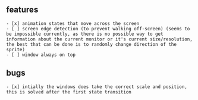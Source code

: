 ## features
    - [x] animation states that move across the screen
    - [ ] screen edge detection (to prevent walking off-screen) (seems to be impossible currently, as there is no possible way to get information about the current monitor or it's current size/resolution, the best that can be done is to randomly change direction of the sprite)
    - [ ] window always on top

## bugs
    - [x] intially the windows does take the correct scale and position, this is solved after the first state transition
